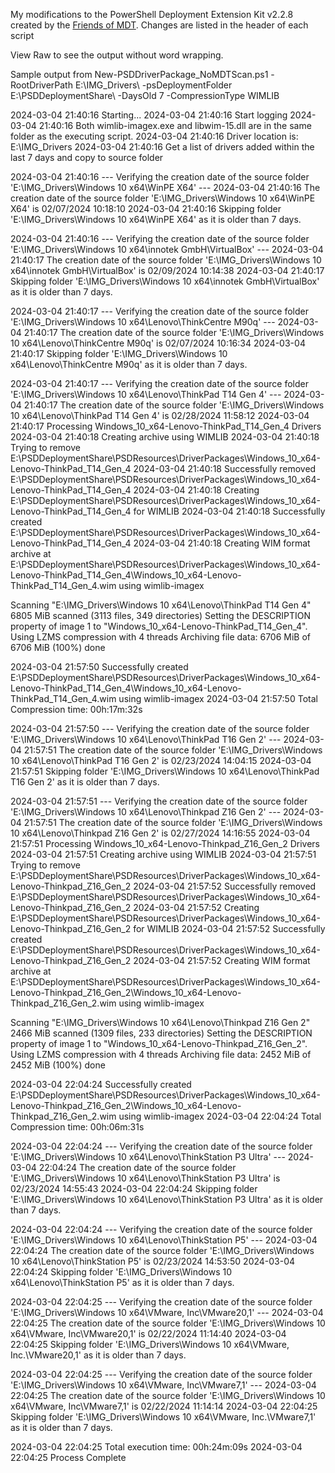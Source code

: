 My modifications to the PowerShell Deployment Extension Kit v2.2.8 created by the [Friends of MDT](https://github.com/FriendsOfMDT).
Changes are listed in the header of each script

View Raw to see the output without word wrapping.

Sample output from New-PSDDriverPackage_NoMDTScan.ps1 -RootDriverPath E:\IMG_Drivers\ -psDeploymentFolder E:\PSDDeploymentShare\ -DaysOld 7 -CompressionType WIMLIB

2024-03-04 21:40:16 Starting...
2024-03-04 21:40:16 Start logging
2024-03-04 21:40:16 Both wimlib-imagex.exe and libwim-15.dll are in the same folder as the executing script.
2024-03-04 21:40:16 Driver location is: E:\IMG_Drivers
2024-03-04 21:40:16 Get a list of drivers added within the last 7 days and copy to source folder

2024-03-04 21:40:16 --- Verifying the creation date of the source folder 'E:\IMG_Drivers\Windows 10 x64\WinPE X64' ---
2024-03-04 21:40:16 The creation date of the source folder 'E:\IMG_Drivers\Windows 10 x64\WinPE X64' is 02/07/2024 10:18:10
2024-03-04 21:40:16 Skipping folder 'E:\IMG_Drivers\Windows 10 x64\WinPE X64' as it is older than 7 days.


2024-03-04 21:40:16 --- Verifying the creation date of the source folder 'E:\IMG_Drivers\Windows 10 x64\innotek GmbH\VirtualBox' ---
2024-03-04 21:40:17 The creation date of the source folder 'E:\IMG_Drivers\Windows 10 x64\innotek GmbH\VirtualBox' is 02/09/2024 10:14:38
2024-03-04 21:40:17 Skipping folder 'E:\IMG_Drivers\Windows 10 x64\innotek GmbH\VirtualBox' as it is older than 7 days.


2024-03-04 21:40:17 --- Verifying the creation date of the source folder 'E:\IMG_Drivers\Windows 10 x64\Lenovo\ThinkCentre M90q' ---
2024-03-04 21:40:17 The creation date of the source folder 'E:\IMG_Drivers\Windows 10 x64\Lenovo\ThinkCentre M90q' is 02/07/2024 10:16:34
2024-03-04 21:40:17 Skipping folder 'E:\IMG_Drivers\Windows 10 x64\Lenovo\ThinkCentre M90q' as it is older than 7 days.


2024-03-04 21:40:17 --- Verifying the creation date of the source folder 'E:\IMG_Drivers\Windows 10 x64\Lenovo\ThinkPad T14 Gen 4' ---
2024-03-04 21:40:17 The creation date of the source folder 'E:\IMG_Drivers\Windows 10 x64\Lenovo\ThinkPad T14 Gen 4' is 02/28/2024 11:58:12
2024-03-04 21:40:17 Processing Windows_10_x64-Lenovo-ThinkPad_T14_Gen_4 Drivers
2024-03-04 21:40:18 Creating archive using WIMLIB
2024-03-04 21:40:18 Trying to remove E:\PSDDeploymentShare\PSDResources\DriverPackages\Windows_10_x64-Lenovo-ThinkPad_T14_Gen_4
2024-03-04 21:40:18 Successfully removed E:\PSDDeploymentShare\PSDResources\DriverPackages\Windows_10_x64-Lenovo-ThinkPad_T14_Gen_4
2024-03-04 21:40:18 Creating E:\PSDDeploymentShare\PSDResources\DriverPackages\Windows_10_x64-Lenovo-ThinkPad_T14_Gen_4 for WIMLIB
2024-03-04 21:40:18 Successfully created E:\PSDDeploymentShare\PSDResources\DriverPackages\Windows_10_x64-Lenovo-ThinkPad_T14_Gen_4
2024-03-04 21:40:18 Creating WIM format archive at E:\PSDDeploymentShare\PSDResources\DriverPackages\Windows_10_x64-Lenovo-ThinkPad_T14_Gen_4\Windows_10_x64-Lenovo-ThinkPad_T14_Gen_4.wim using wimlib-imagex


Scanning "E:\IMG_Drivers\Windows 10 x64\Lenovo\ThinkPad T14 Gen 4"
6805 MiB scanned (3113 files, 349 directories)
Setting the DESCRIPTION property of image 1 to "Windows_10_x64-Lenovo-ThinkPad_T14_Gen_4".
Using LZMS compression with 4 threads
Archiving file data: 6706 MiB of 6706 MiB (100%) done


2024-03-04 21:57:50 Successfully created E:\PSDDeploymentShare\PSDResources\DriverPackages\Windows_10_x64-Lenovo-ThinkPad_T14_Gen_4\Windows_10_x64-Lenovo-ThinkPad_T14_Gen_4.wim using wimlib-imagex
2024-03-04 21:57:50 Total Compression time: 00h:17m:32s


2024-03-04 21:57:50 --- Verifying the creation date of the source folder 'E:\IMG_Drivers\Windows 10 x64\Lenovo\ThinkPad T16 Gen 2' ---
2024-03-04 21:57:51 The creation date of the source folder 'E:\IMG_Drivers\Windows 10 x64\Lenovo\ThinkPad T16 Gen 2' is 02/23/2024 14:04:15
2024-03-04 21:57:51 Skipping folder 'E:\IMG_Drivers\Windows 10 x64\Lenovo\ThinkPad T16 Gen 2' as it is older than 7 days.


2024-03-04 21:57:51 --- Verifying the creation date of the source folder 'E:\IMG_Drivers\Windows 10 x64\Lenovo\Thinkpad Z16 Gen 2' ---
2024-03-04 21:57:51 The creation date of the source folder 'E:\IMG_Drivers\Windows 10 x64\Lenovo\Thinkpad Z16 Gen 2' is 02/27/2024 14:16:55
2024-03-04 21:57:51 Processing Windows_10_x64-Lenovo-Thinkpad_Z16_Gen_2 Drivers
2024-03-04 21:57:51 Creating archive using WIMLIB
2024-03-04 21:57:51 Trying to remove E:\PSDDeploymentShare\PSDResources\DriverPackages\Windows_10_x64-Lenovo-Thinkpad_Z16_Gen_2
2024-03-04 21:57:52 Successfully removed E:\PSDDeploymentShare\PSDResources\DriverPackages\Windows_10_x64-Lenovo-Thinkpad_Z16_Gen_2
2024-03-04 21:57:52 Creating E:\PSDDeploymentShare\PSDResources\DriverPackages\Windows_10_x64-Lenovo-Thinkpad_Z16_Gen_2 for WIMLIB
2024-03-04 21:57:52 Successfully created E:\PSDDeploymentShare\PSDResources\DriverPackages\Windows_10_x64-Lenovo-Thinkpad_Z16_Gen_2
2024-03-04 21:57:52 Creating WIM format archive at E:\PSDDeploymentShare\PSDResources\DriverPackages\Windows_10_x64-Lenovo-Thinkpad_Z16_Gen_2\Windows_10_x64-Lenovo-Thinkpad_Z16_Gen_2.wim using wimlib-imagex


Scanning "E:\IMG_Drivers\Windows 10 x64\Lenovo\Thinkpad Z16 Gen 2"
2466 MiB scanned (1309 files, 233 directories)
Setting the DESCRIPTION property of image 1 to "Windows_10_x64-Lenovo-Thinkpad_Z16_Gen_2".
Using LZMS compression with 4 threads
Archiving file data: 2452 MiB of 2452 MiB (100%) done


2024-03-04 22:04:24 Successfully created E:\PSDDeploymentShare\PSDResources\DriverPackages\Windows_10_x64-Lenovo-Thinkpad_Z16_Gen_2\Windows_10_x64-Lenovo-Thinkpad_Z16_Gen_2.wim using wimlib-imagex
2024-03-04 22:04:24 Total Compression time: 00h:06m:31s


2024-03-04 22:04:24 --- Verifying the creation date of the source folder 'E:\IMG_Drivers\Windows 10 x64\Lenovo\ThinkStation P3 Ultra' ---
2024-03-04 22:04:24 The creation date of the source folder 'E:\IMG_Drivers\Windows 10 x64\Lenovo\ThinkStation P3 Ultra' is 02/23/2024 14:55:43
2024-03-04 22:04:24 Skipping folder 'E:\IMG_Drivers\Windows 10 x64\Lenovo\ThinkStation P3 Ultra' as it is older than 7 days.


2024-03-04 22:04:24 --- Verifying the creation date of the source folder 'E:\IMG_Drivers\Windows 10 x64\Lenovo\ThinkStation P5' ---
2024-03-04 22:04:24 The creation date of the source folder 'E:\IMG_Drivers\Windows 10 x64\Lenovo\ThinkStation P5' is 02/23/2024 14:53:50
2024-03-04 22:04:24 Skipping folder 'E:\IMG_Drivers\Windows 10 x64\Lenovo\ThinkStation P5' as it is older than 7 days.


2024-03-04 22:04:25 --- Verifying the creation date of the source folder 'E:\IMG_Drivers\Windows 10 x64\VMware, Inc\VMware20,1' ---
2024-03-04 22:04:25 The creation date of the source folder 'E:\IMG_Drivers\Windows 10 x64\VMware, Inc\VMware20,1' is 02/22/2024 11:14:40
2024-03-04 22:04:25 Skipping folder 'E:\IMG_Drivers\Windows 10 x64\VMware, Inc.\VMware20,1' as it is older than 7 days.


2024-03-04 22:04:25 --- Verifying the creation date of the source folder 'E:\IMG_Drivers\Windows 10 x64\VMware, Inc\VMware7,1' ---
2024-03-04 22:04:25 The creation date of the source folder 'E:\IMG_Drivers\Windows 10 x64\VMware, Inc\VMware7,1' is 02/22/2024 11:14:14
2024-03-04 22:04:25 Skipping folder 'E:\IMG_Drivers\Windows 10 x64\VMware, Inc.\VMware7,1' as it is older than 7 days.


2024-03-04 22:04:25 Total execution time: 00h:24m:09s
2024-03-04 22:04:25 Process Complete
